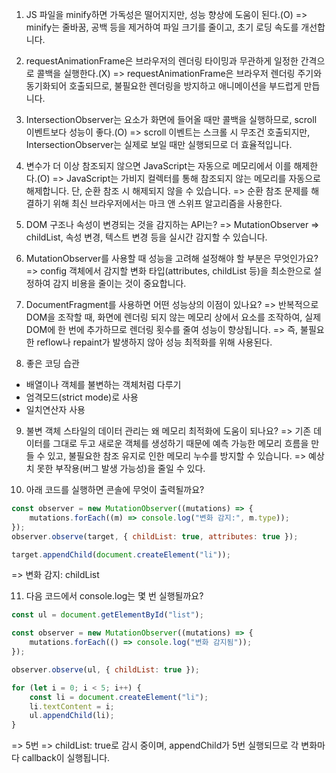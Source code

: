 1. JS 파일을 minify하면 가독성은 떨어지지만, 성능 향상에 도움이 된다.(O)
   => minify는 줄바꿈, 공백 등을 제거하여 파일 크기를 줄이고, 초기 로딩 속도를 개선합니다.

2. requestAnimationFrame은 브라우저의 렌더링 타이밍과 무관하게 일정한 간격으로 콜백을 실행한다.(X)
   => requestAnimationFrame은 브라우저 렌더링 주기와 동기화되어 호출되므로, 불필요한 렌더링을 방지하고 애니메이션을 부드럽게 만듭니다.

3. IntersectionObserver는 요소가 화면에 들어올 때만 콜백을 실행하므로, scroll 이벤트보다 성능이 좋다.(O)
   => scroll 이벤트는 스크롤 시 무조건 호출되지만, IntersectionObserver는 실제로 보일 때만 실행되므로 더 효율적입니다.

4. 변수가 더 이상 참조되지 않으면 JavaScript는 자동으로 메모리에서 이를 해제한다.(O)
   => JavaScript는 가비지 컬렉터를 통해 참조되지 않는 메모리를 자동으로 해제합니다. 단, 순환 참조 시 해제되지 않을 수 있습니다.
   => 순환 참조 문제를 해결하기 위해 최신 브라우저에서는 마크 앤 스위프 알고리즘을 사용한다.

5. DOM 구조나 속성이 변경되는 것을 감지하는 API는?
   => MutationObserver
   => childList, 속성 변경, 텍스트 변경 등을 실시간 감지할 수 있습니다.

6. MutationObserver를 사용할 때 성능을 고려해 설정해야 할 부분은 무엇인가요?
   => config 객체에서 감지할 변화 타입(attributes, childList 등)을 최소한으로 설정하여 감지 비용을 줄이는 것이 중요합니다.

7. DocumentFragment를 사용하면 어떤 성능상의 이점이 있나요?
   => 반복적으로 DOM을 조작할 때, 화면에 렌더링 되지 않는 메모리 상에서 요소를 조작하여, 실제 DOM에 한 번에 추가하므로 렌더링 횟수를 줄여 성능이 향상됩니다.
   => 즉, 불필요한 reflow나 repaint가 발생하지 않아 성능 최적화를 위해 사용된다.

8. 좋은 코딩 습관

-   배열이나 객체를 불변하는 객체처럼 다루기
-   엄격모드(strict mode)로 사용
-   일치연산자 사용

9. 불변 객체 스타일의 데이터 관리는 왜 메모리 최적화에 도움이 되나요?
   => 기존 데이터를 그대로 두고 새로운 객체를 생성하기 때문에 예측 가능한 메모리 흐름을 만들 수 있고, 불필요한 참조 유지로 인한 메모리 누수를 방지할 수 있습니다.
   => 예상치 못한 부작용(버그 발생 가능성)을 줄일 수 있다.

10. 아래 코드를 실행하면 콘솔에 무엇이 출력될까요?

```javascript
const observer = new MutationObserver((mutations) => {
    mutations.forEach((m) => console.log("변화 감지:", m.type));
});
observer.observe(target, { childList: true, attributes: true });

target.appendChild(document.createElement("li"));
```

=> 변화 감지: childList

11. 다음 코드에서 console.log는 몇 번 실행될까요?

```javascript
const ul = document.getElementById("list");

const observer = new MutationObserver((mutations) => {
    mutations.forEach(() => console.log("변화 감지됨"));
});

observer.observe(ul, { childList: true });

for (let i = 0; i < 5; i++) {
    const li = document.createElement("li");
    li.textContent = i;
    ul.appendChild(li);
}
```

=> 5번
=> childList: true로 감시 중이며, appendChild가 5번 실행되므로 각 변화마다 callback이 실행됩니다.
